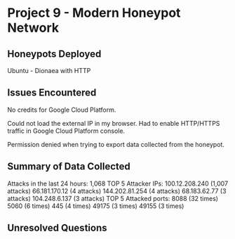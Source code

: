 # Project 9 - Modern Honeypot Network

## Honeypots Deployed

Ubuntu - Dionaea with HTTP


## Issues Encountered

No credits for Google Cloud Platform.

Could not load the external IP in my browser. Had to enable HTTP/HTTPS traffic in Google Cloud Platform console.

Permission denied when trying to export data collected from the honeypot.


## Summary of Data Collected

Attacks in the last 24 hours:
1,068
TOP 5 Attacker IPs:
  100.12.208.240 (1,007 attacks)
  66.181.170.12 (4 attacks)
  144.202.81.254 (4 attacks)
  68.183.62.77 (3 attacks)
  104.248.6.137 (3 attacks)
TOP 5 Attacked ports:
8088 (32 times)
5060 (6 times)
445 (4 times)
49175 (3 times)
49155 (3 times)


## Unresolved Questions

